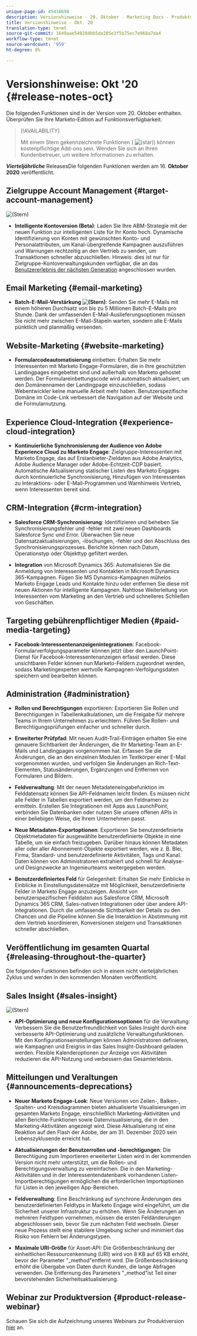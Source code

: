 ```yaml
---
unique-page-id: 45416698
description: Versionshinweise - 20. Oktober - Marketing Docs - Produktdokumentation
title: Versionshinweise - Okt. 20
translation-type: tm+mt
source-git-commit: 1649aae540204bb5de205e3f5b75ec7e968a7da4
workflow-type: tm+mt
source-wordcount: '959'
ht-degree: 0%

---
```



# Versionshinweise: Okt &#39;20 {#release-notes-oct}

Die folgenden Funktionen sind in der Version vom 20. Oktober enthalten. Überprüfen Sie Ihre Marketo-Edition auf Funktionsverfügbarkeit.

>[!AVAILABILITY]
>
>Mit einem Stern gekennzeichnete Funktionen ( ![(star)](assets/star-yellow.svg)) können kostenpflichtige Add-ons sein. Wenden Sie sich an Ihren Kundenbetreuer, um weitere Informationen zu erhalten.

**_Vierteljährliche_** ReleasesDie folgenden Funktionen werden am 16.  **Oktober 2020** veröffentlicht.

## Zielgruppe Account Management {#target-account-management}

![(Stern)](assets/star-yellow.svg)

* **Intelligente Kontoversion (Beta)**: Laden Sie Ihre ABM-Strategie mit der neuen Funktion zur intelligenten Liste für Ihr Konto hoch. Dynamische Identifizierung von Konten mit gewünschten Konto- und Personalattributen, um Kanal-übergreifende Kampagnen auszuführen und Warnungen rechtzeitig an den Vertrieb zu senden, um Transaktionen schneller abzuschließen. Hinweis: dies ist nur für Zielgruppe-Kontoverwaltungskunden verfügbar, die an das [Benutzererlebnis der nächsten Generation](https://nation.marketo.com/t5/Employee-Blogs/The-Next-Generation-Marketo-Engage-Experience/ba-p/304205) angeschlossen wurden.

## Email Marketing {#email-marketing}

* **Batch-E-Mail-Verstärkung  ![(Stern)](assets/star-yellow.svg)**: Senden Sie mehr E-Mails mit einem höheren Durchsatz von bis zu 5 Millionen Batch-E-Mails pro Stunde. Dank der umfassenden E-Mail-Auslieferungsoptionen müssen Sie nicht mehr zwischen E-Mail-Stapeln warten, sondern alle E-Mails pünktlich und planmäßig versenden.

## Website-Marketing {#website-marketing}

* **Formularcodeautomatisierung** einbetten: Erhalten Sie mehr Interessenten mit Marketo Engage-Formularen, die in Ihre geschützten Landingpages eingebettet sind und außerhalb von Marketo gehostet werden. Der Formulareinbettungscode wird automatisch aktualisiert, um den Domänennamen der Landingpage einzuschließen, sodass Webentwickler keine manuelle Arbeit mehr haben. Benutzerspezifische Domäne im Code-Link verbessert die Navigation auf der Website und die Formularnutzung.

## Experience Cloud-Integration {#experience-cloud-integration}

* **Kontinuierliche Synchronisierung der Audience von Adobe Experience Cloud zu Marketo Engage**: Zielgruppe-Interessenten mit Marketo Engage, das auf Erstanbieter-Zieldaten aus Adobe Analytics, Adobe Audience Manager oder Adobe-Echtzeit-CDP basiert. Automatische Aktualisierung statischer Listen des Marketo Engages durch kontinuierliche Synchronisierung, Hinzufügen von Interessenten zu Interaktions- oder E-Mail-Programmen und Warnhinweis Vertrieb, wenn Interessenten bereit sind.

## CRM-Integration {#crm-integration}

* **Salesforce CRM-Synchronisierung**: Identifizieren und beheben Sie Synchronisierungsfehler und -fehler mit zwei neuen Dashboards Salesforce Sync und Error. Überwachen Sie neue Datensatzaktualisierungen, -löschungen, -fehler und den Abschluss des Synchronisierungsprozesses. Berichte können nach Datum, Operationstyp oder Objekttyp gefiltert werden.

* **Integration** von Microsoft Dynamics 365: Automatisieren Sie die Anmeldung von Interessenten und Kontakten in Microsoft Dynamics 365-Kampagnen. Fügen Sie MS Dynamics-Kampagnen mühelos Marketo Engage Leads und Kontakte hinzu oder entfernen Sie diese mit neuen Aktionen für intelligente Kampagnen. Nahtlose Weiterleitung von Interessenten vom Marketing an den Vertrieb und schnelleres Schließen von Geschäften.

## Targeting gebührenpflichtiger Medien {#paid-media-targeting}

* **Facebook-Interessentenanzeigenintegrationen**: Facebook-Formularverfolgungsparameter können jetzt über den LaunchPoint-Dienst für Facebook-Interessentenanzeigen erfasst werden. Diese unsichtbaren Felder können nun Marketo-Feldern zugeordnet werden, sodass Marketingexperten wertvolle Kampagnen-Verfolgungsdaten speichern und bearbeiten können.

## Administration {#administration}

* **Rollen und Berechtigungen** exportieren: Exportieren Sie Rollen und Berechtigungen in Tabellenkalkulationen, um die Freigabe für mehrere Teams in Ihrem Unternehmen zu erleichtern. Führen Sie Rollen- und Berechtigungsprüfungen einfacher und schneller durch.

* **Erweiterter Prüfpfad**: Mit neuen Audit-Trail-Einträgen erhalten Sie eine genauere Sichtbarkeit der Änderungen, die Ihr Marketing-Team an E-Mails und Landingpages vorgenommen hat. Erfassen Sie die Änderungen, die an den einzelnen Modulen im Textkörper einer E-Mail vorgenommen wurden, und verfolgen Sie Änderungen an Rich-Text-Elementen, Statusänderungen, Ergänzungen und Entfernen von Formularen und Bildern.

* **Feldverwaltung**: Mit der neuen Metadateneingabefunktion im Felddatensatz können Sie API-Feldnamen leicht finden. Es müssen nicht alle Felder in Tabellen exportiert werden, um den Feldnamen zu ermitteln. Erstellen Sie Integrationen mit Apps aus LaunchPoint, verbinden Sie Datenbanken oder nutzen Sie unsere offenen APIs in einer beliebigen Weise, die Ihrem Unternehmen passt.

* **Neue Metadaten-Exportoptionen**: Exportieren Sie benutzerdefinierte Objektmetadaten für ausgewählte benutzerdefinierte Objekte in eine Tabelle, um sie einfach freizugeben. Darüber hinaus können Metadaten aller oder aller Abonnement-Objekte exportiert werden, wie z. B. Blei, Firma, Standard- und benutzerdefinierte Aktivitäten, Tags und Kanal. Daten können von Administratoren extrahiert und schnell für Analyse- und Designzwecke an Ingenieurteams weitergegeben werden.

* **Benutzerdefiniertes Feld** für Gelegenheit: Erhalten Sie mehr Einblicke in Einblicke in Einstellungsdatensätze mit Möglichkeit, benutzerdefinierte Felder in Marketo Engage anzuzeigen. Ansicht von benutzerspezifischen Felddaten aus Salesforce CRM, Microsoft Dynamics 365 CRM, Sales-nativen Integrationen oder über andere API-Integrationen. Durch die umfassende Sichtbarkeit der Details zu den Chancen und die Pipeline können Sie die Interaktion in Abstimmung mit dem Vertrieb koordinieren, Konversionen steigern und Transaktionen schneller abschließen.

## Veröffentlichung im gesamten Quartal {#releasing-throughout-the-quarter}

Die folgenden Funktionen befinden sich in einem nicht vierteljährlichen Zyklus und werden in den kommenden Monaten veröffentlicht.

## Sales Insight {#sales-insight}

![(Stern)](assets/star-yellow.svg)

* **API-Optimierung und neue Konfigurationsoptionen** für die Verwaltung: Verbessern Sie die Benutzerfreundlichkeit von Sales Insight durch eine verbesserte API-Optimierung und zusätzliche Verwaltungsfunktionen. Mit den Konfigurationseinstellungen können Administratoren definieren, wie Kampagnen und Ereignis in das Sales Insight-Dashboard geladen werden. Flexible Kalenderoptionen zur Anzeige von Aktivitäten reduzieren die API-Nutzung und verbessern das Gesamterlebnis.

## Mitteilungen und Veraltungen {#announcements-deprecations}

* **Neuer Marketo Engage-Look**: Neue Versionen von Zeilen-, Balken-, Spalten- und Kreisdiagrammen bieten aktualisierte Visualisierungen im gesamten Marketo Engage, einschließlich Marketing-Aktivitäten und allen Berichte-Funktionen sowie Datenvisualisierung, die in den Marketing-Aktivitäten angezeigt wird. Diese Aktualisierung ist eine Reaktion auf den Flash der Adobe, der am 31. Dezember 2020 sein Lebenszyklusende erreicht hat.

* **Aktualisierungen der Benutzerrollen und -berechtigungen**: Die Berechtigung zum Importieren erweiterter Listen wird in der kommenden Version nicht mehr unterstützt, um die Rollen- und Berechtigungsverwaltung zu vereinfachen. Die in den Marketing-Aktivitäten und in der Interessentendatenbank vorhandenen Listen-Importberechtigungen ermöglichen die erforderlichen Importoptionen für Listen in den jeweiligen App-Bereichen.

* **Feldverwaltung**: Eine Beschränkung auf synchrone Änderungen des benutzerdefinierten Feldtyps in Marketo Engage wird eingeführt, um die Sicherheit unserer Infrastruktur zu erhöhen. Wenn Sie Änderungen an mehreren Feldtypen vornehmen, müssen die ersten Feldänderungen abgeschlossen sein, bevor Sie zum nächsten Feld wechseln. Dieser neue Prozess stellt eine stabilere Umgebung sicher und minimiert das Risiko von Fehlern bei Änderungstypen.

* **Maximale URI-Größe** für Asset-API: Die Größenbeschränkung der einheitlichen Ressourcenkennung (URI) wird von 8 KB auf 65 KB erhöht, bevor der Parameter &quot;_method&quot;entfernt wird. Die Größenbeschränkung erhöht die Übergabe von Daten durch Kunden, die lange Abfragen verwenden. Die Entfernung des Parameters &quot;_method&quot;ist Teil einer bevorstehenden Sicherheitsaktualisierung.

## Webinar zur Produktversion {#product-release-webinar}

Schauen Sie sich die Aufzeichnung unseres Webinars zur Produktversion [hier](https://engage.marketo.com/Oct_20_Release_OnDemand.html) an.
